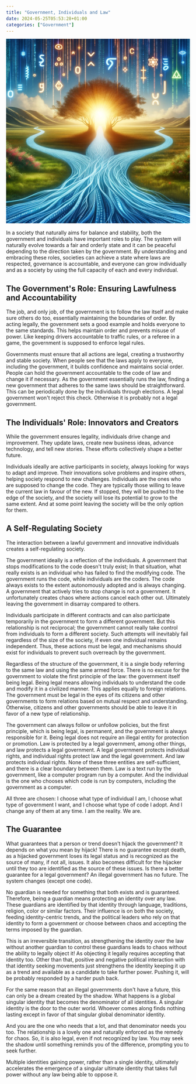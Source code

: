```yaml
---
title: "Government, Individuals and Law"
date: 2024-05-25T05:53:28+01:00
categories: ["Government"]
---
```

![Government's Role](government.png)

In a society that naturally aims for balance and stability, both the government and individuals have important roles to play. The system will naturally evolve towards a fair and orderly state and it can be peaceful depending to the direction taken by the government. By understanding and embracing these roles, societies can achieve a state where laws are respected, governance is accountable, and everyone can grow individually and as a society by using the full capacity of each and every individual.

## The Government's Role: Ensuring Lawfulness and Accountability
The job, and only job, of the government is to follow the law itself and make sure others do too, essentially maintaining the boundaries of order. By acting legally, the government sets a good example and holds everyone to the same standards. This helps maintain order and prevents misuse of power. Like keeping drivers accountable to traffic rules, or a referee in a game, the government is supposed to enforce legal rules.

Governments must ensure that all actions are legal, creating a trustworthy and stable society. When people see that the laws apply to everyone, including the government, it builds confidence and maintains social order. People can hold the government accountable to the code of law and change it if necessary. As the government essentially runs the law, finding a new government that adheres to the same laws should be straightforward. This can be periodically done by the individuals through elections. A legal government won't reject this check. Otherwise it is probably not a legal government.

## The Individuals' Role: Innovators and Creators
While the government ensures legality, individuals drive change and improvement. They update laws, create new business ideas, advance technology, and tell new stories. These efforts collectively shape a better future.

Individuals ideally are active participants in society, always looking for ways to adapt and improve. Their innovations solve problems and inspire others, helping society respond to new challenges. Individuals are the ones who are supposed to change the code. They are typically those willing to leave the current law in favour of the new. If stopped, they will be pushed to the edge of the society, and the society will lose its potential to grow to the same extent. And at some point leaving the society will be the only option for them.

## A Self-Regulating Society
The interaction between a lawful government and innovative individuals creates a self-regulating society.

The government ideally is a reflection of the individuals. A government that stops modifications to the code doesn't truly exist; In that situation, what really exists is an individual who has failed to find the modifying code. The government runs the code, while individuals are the coders. The code always exists to the extent autonomously adopted and is always changing. A government that actively tries to stop change is not a government. It unfortunately creates chaos where actions cancel each other out. Ultimately leaving the government in disarray compared to others.

Individuals participate in different contracts and can also participate temporarily in the government to form a different government. But this relationship is not reciprocal; the government cannot really take control from individuals to form a different society. Such attempts will inevitably fail regardless of the size of the society, if even one individual remains independent. Thus, these actions must be legal, and mechanisms should exist for individuals to prevent such overreach by the government.

Regardless of the structure of the government, it is a single body referring to the same law and using the same armed force. There is no excuse for the government to violate the first principle of the law: the government itself being legal. Being legal means allowing individuals to understand the code and modify it in a civilized manner. This applies equally to foreign relations. The government must be legal in the eyes of its citizens and other governments to form relations based on mutual respect and understanding. Otherwise, citizens and other governments should be able to leave it in favor of a new type of relationship.

The government can always follow or unfollow policies, but the first principle, which is being legal, is permanent, and the government is always responsible for it. Being legal does not require an illegal entity for protection or promotion. Law is protected by a legal government, among other things, and law protects a legal government. A legal government protects individual rights, and individual rights protect law and the legal government. And law protects individual rights. None of these three entities are self-sufficient, and there is a clear boundary between them. Law is a text run by the government, like a computer program run by a computer. And the individual is the one who chooses which code is run by computers, including the government as a computer.

All three are chosen: I choose what type of individual I am, I choose what type of government I want, and I choose what type of code I adopt. And I change any of them at any time. I am the reality. We are.

## The Guarantee
What guarantees that a person or trend doesn't hijack the government? It depends on what you mean by hijack! There is no guarantee except death, as a hijacked government loses its legal status and is recognized as the source of many, if not all, issues. It also becomes difficult for the hijacker until they too are identified as the source of these issues. Is there a better guarantee for a legal government? An illegal government has no future. The system changes (except one code).

No guardian is needed for something that both exists and is guaranteed. Therefore, being a guardian means protecting an identity over any law. These guardians are identified by that identity through language, traditions, religion, color or similar factors. Their influence is on both the society, feeding identity-centric trends, and the political leaders who rely on that identity to form a government or choose between chaos and accepting the terms imposed by the guardian.

This is an irreversible transition, as strengthening the identity over the law without another guardian to control these guardians leads to chaos without the ability to legally object it! As objecting it legally requires accepting that identity too. Other than that, positive and negative political interaction with that identity seeking movements just strengthens the identity keeping it up as a trend and available as a candidate to take further power. Pushing it, will be probably responded by a harder push back.

For the same reason that an illegal governments don't have a future, this can only be a dream created by the shadow. What happens is a global singular identity that becomes the denominator of all identities. A singular identity is the door to the outer world. Whoever comes along finds nothing lasting except in favor of that singular global denominator identity.

And you are the one who needs that a lot, and that denominator needs you too. The relationship is a lovely one and naturally enforced as the remedy for chaos. So, it is also legal, even if not recognized by law. You may seek the shadow until something reminds you of the difference, prompting you to seek further.

Multiple identities gaining power, rather than a single identity, ultimately accelerates the emergence of a singular ultimate identity that takes full power without any law being able to oppose it.
